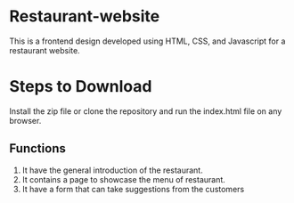 # Restaurant-website
This is a frontend design developed using HTML, CSS, and Javascript for a restaurant website.

# Steps to Download
Install the zip file or clone the repository and run the index.html file on any browser.

## Functions
1. It have the general introduction of the restaurant.
2. It contains a page to showcase the menu of restaurant.
3. It have a form that can take suggestions from the customers
   
